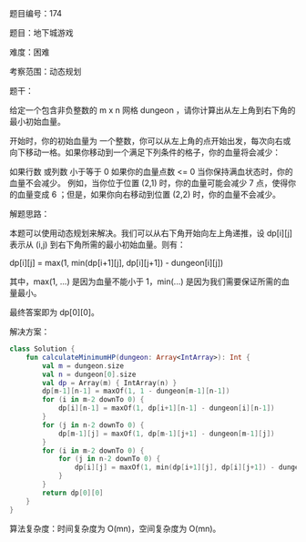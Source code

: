 题目编号：174

题目：地下城游戏

难度：困难

考察范围：动态规划

题干：

给定一个包含非负整数的 m x n 网格 dungeon ，请你计算出从左上角到右下角的最小初始血量。

开始时，你的初始血量为 一个整数，你可以从左上角的点开始出发，每次向右或向下移动一格。如果你移动到一个满足下列条件的格子，你的血量将会减少：

如果行数 或列数 小于等于 0
如果你的血量点数 <= 0
当你保持满血状态时，你的血量不会减少。
例如，当你位于位置 (2,1) 时，你的血量可能会减少 7 点，使得你的血量变成 6 ；但是，如果你向右移动到位置 (2,2) 时，你的血量不会减少。

解题思路：

本题可以使用动态规划来解决。我们可以从右下角开始向左上角递推，设 dp[i][j] 表示从 (i,j) 到右下角所需的最小初始血量。则有：

dp[i][j] = max(1, min(dp[i+1][j], dp[i][j+1]) - dungeon[i][j])

其中，max(1, ...) 是因为血量不能小于 1，min(...) 是因为我们需要保证所需的血量最小。

最终答案即为 dp[0][0]。

解决方案：

```kotlin
class Solution {
    fun calculateMinimumHP(dungeon: Array<IntArray>): Int {
        val m = dungeon.size
        val n = dungeon[0].size
        val dp = Array(m) { IntArray(n) }
        dp[m-1][n-1] = maxOf(1, 1 - dungeon[m-1][n-1])
        for (i in m-2 downTo 0) {
            dp[i][n-1] = maxOf(1, dp[i+1][n-1] - dungeon[i][n-1])
        }
        for (j in n-2 downTo 0) {
            dp[m-1][j] = maxOf(1, dp[m-1][j+1] - dungeon[m-1][j])
        }
        for (i in m-2 downTo 0) {
            for (j in n-2 downTo 0) {
                dp[i][j] = maxOf(1, min(dp[i+1][j], dp[i][j+1]) - dungeon[i][j])
            }
        }
        return dp[0][0]
    }
}
```

算法复杂度：时间复杂度为 O(mn)，空间复杂度为 O(mn)。